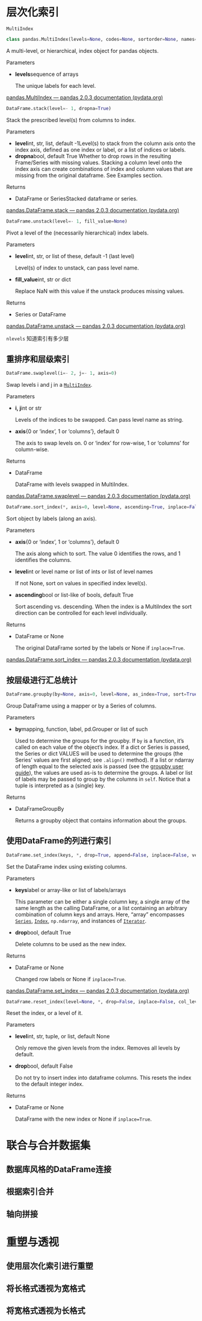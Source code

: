 # 层次化索引

`MultiIndex` 

```python
class pandas.MultiIndex(levels=None, codes=None, sortorder=None, names=None, dtype=None, copy=False, name=None, verify_integrity=True)
```

A multi-level, or hierarchical, index object for pandas objects.

Parameters

- **levels**sequence of arrays

  The unique labels for each level.



[pandas.MultiIndex — pandas 2.0.3 documentation (pydata.org)](https://pandas.pydata.org/pandas-docs/stable/reference/api/pandas.MultiIndex.html?highlight=multiindex#pandas.MultiIndex)

```python
DataFrame.stack(level=- 1, dropna=True)
```

Stack the prescribed level(s) from columns to index.

Parameters

- **level**int, str, list, default -1Level(s) to stack from the column axis onto the index axis, defined as one index or label, or a list of indices or labels.
- **dropna**bool, default True Whether to drop rows in the resulting Frame/Series with missing values. Stacking a column level onto the index axis can create combinations of index and column values that are missing from the original dataframe. See Examples section.

Returns

- DataFrame or SeriesStacked dataframe or series.

[pandas.DataFrame.stack — pandas 2.0.3 documentation (pydata.org)](https://pandas.pydata.org/pandas-docs/stable/reference/api/pandas.DataFrame.stack.html?highlight=stack#pandas.DataFrame.stack)



```python
DataFrame.unstack(level=- 1, fill_value=None)
```

Pivot a level of the (necessarily hierarchical) index labels.

Parameters

- **level**int, str, or list of these, default -1 (last level)

  Level(s) of index to unstack, can pass level name.

- **fill_value**int, str or dict

  Replace NaN with this value if the unstack produces missing values.

Returns

- Series or DataFrame

[pandas.DataFrame.unstack — pandas 2.0.3 documentation (pydata.org)](https://pandas.pydata.org/pandas-docs/stable/reference/api/pandas.DataFrame.unstack.html?highlight=stack#pandas.DataFrame.unstack)

`nlevels`  知道索引有多少层



## 重排序和层级索引

```python
DataFrame.swaplevel(i=- 2, j=- 1, axis=0)
```

Swap levels i and j in a [`MultiIndex`](https://pandas.pydata.org/pandas-docs/stable/reference/api/pandas.MultiIndex.html#pandas.MultiIndex).

Parameters

- **i, j**int or str

  Levels of the indices to be swapped. Can pass level name as string.

- **axis**{0 or ‘index’, 1 or ‘columns’}, default 0

  The axis to swap levels on. 0 or ‘index’ for row-wise, 1 or ‘columns’ for column-wise.

Returns

- DataFrame

  DataFrame with levels swapped in MultiIndex.

[pandas.DataFrame.swaplevel — pandas 2.0.3 documentation (pydata.org)](https://pandas.pydata.org/pandas-docs/stable/reference/api/pandas.DataFrame.swaplevel.html?highlight=swaplevel#pandas.DataFrame.swaplevel)



```python
DataFrame.sort_index(*, axis=0, level=None, ascending=True, inplace=False, kind='quicksort', na_position='last', sort_remaining=True, ignore_index=False, key=None)
```

Sort object by labels (along an axis).

Parameters

- **axis**{0 or ‘index’, 1 or ‘columns’}, default 0

  The axis along which to sort. The value 0 identifies the rows, and 1 identifies the columns.

- **level**int or level name or list of ints or list of level names

  If not None, sort on values in specified index level(s).

- **ascending**bool or list-like of bools, default True

  Sort ascending vs. descending. When the index is a MultiIndex the sort direction can be controlled for each level individually.

Returns

- DataFrame or None

  The original DataFrame sorted by the labels or None if `inplace=True`.

[pandas.DataFrame.sort_index — pandas 2.0.3 documentation (pydata.org)](https://pandas.pydata.org/pandas-docs/stable/reference/api/pandas.DataFrame.sort_index.html?highlight=sort_index)

## 按层级进行汇总统计

```python
DataFrame.groupby(by=None, axis=0, level=None, as_index=True, sort=True, group_keys=True, observed=False, dropna=True)
```

Group DataFrame using a mapper or by a Series of columns.

Parameters

- **by**mapping, function, label, pd.Grouper or list of such

  Used to determine the groups for the groupby. If `by` is a function, it’s called on each value of the object’s index. If a dict or Series is passed, the Series or dict VALUES will be used to determine the groups (the Series’ values are first aligned; see `.align()` method). If a list or ndarray of length equal to the selected axis is passed (see the [groupby user guide](https://pandas.pydata.org/pandas-docs/stable/user_guide/groupby.html#splitting-an-object-into-groups)), the values are used as-is to determine the groups. A label or list of labels may be passed to group by the columns in `self`. Notice that a tuple is interpreted as a (single) key.

Returns

- DataFrameGroupBy

  Returns a groupby object that contains information about the groups.

## 使用DataFrame的列进行索引

```python
DataFrame.set_index(keys, *, drop=True, append=False, inplace=False, verify_integrity=False)
```

Set the DataFrame index using existing columns.

Parameters

- **keys**label or array-like or list of labels/arrays

  This parameter can be either a single column key, a single array of the same length as the calling DataFrame, or a list containing an arbitrary combination of column keys and arrays. Here, “array” encompasses [`Series`](https://pandas.pydata.org/pandas-docs/stable/reference/api/pandas.Series.html#pandas.Series), [`Index`](https://pandas.pydata.org/pandas-docs/stable/reference/api/pandas.Index.html#pandas.Index), `np.ndarray`, and instances of [`Iterator`](https://docs.python.org/3/library/collections.abc.html#collections.abc.Iterator).

- **drop**bool, default True

  Delete columns to be used as the new index.

Returns

- DataFrame or None

  Changed row labels or None if `inplace=True`.

[pandas.DataFrame.set_index — pandas 2.0.3 documentation (pydata.org)](https://pandas.pydata.org/pandas-docs/stable/reference/api/pandas.DataFrame.set_index.html?highlight=set_index)

```python
DataFrame.reset_index(level=None, *, drop=False, inplace=False, col_level=0, col_fill='', allow_duplicates=_NoDefault.no_default, names=None)
```

Reset the index, or a level of it.

Parameters

- **level**int, str, tuple, or list, default None

  Only remove the given levels from the index. Removes all levels by default.

- **drop**bool, default False

  Do not try to insert index into dataframe columns. This resets the index to the default integer index.

Returns

- DataFrame or None

  DataFrame with the new index or None if `inplace=True`.

# 联合与合并数据集

## 数据库风格的DataFrame连接



## 根据索引合并



## 轴向拼接



# 重塑与透视

## 使用层次化索引进行重塑



## 将长格式透视为宽格式



## 将宽格式透视为长格式




